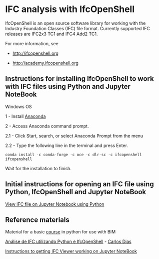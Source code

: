 # IFC analysis with IfcOpenShell

IfcOpenShell is an open source software library for working with the Industry Foundation Classes (IFC) file format. Currently supported IFC releases are IFC2x3 TC1 and IFC4 Add2 TC1.

For more information, see

- http://ifcopenshell.org

- http://academy.ifcopenshell.org

## Instructions for installing IfcOpenShell to work with IFC files using Python and Jupyter NoteBook 

Windows OS

1 - Install [Anaconda](https://docs.anaconda.com/anaconda/install/)

2 - Access Anaconda command prompt.

2.1 - Click Start, search, or select Anaconda Prompt from the menu

2.2 - Type the following line in the terminal and press Enter.

```
conda install -c conda-forge -c oce -c dlr-sc -c ifcopenshell ifcopenshell
```

Wait for the installation to finish.

## Initial instructions for opening an IFC file using Python, IfcOpenShell and Jupyter NoteBook

[View IFC file on Jupyter Notebook using Python](https://github.com/renatogcruz/Data-science-for-architecture/tree/main/ifc_analysis/IFC_analysis_with_IfcOpenShell/Instrucoes_iniciais)

## Reference materials

Material for a basic [course](https://github.com/bimfag/intro-python-bim) in python for use with BIM

[Análise de IFC utilizando Python e IfcOpenShell](https://www.youtube.com/watch?v=fKIuYu0-hVk) - [Carlos Dias](https://github.com/c4rlosdias)

[Instructions to getting IFC Viewer working on Jupyter NoteBook](https://gist.github.com/feromes/b9e7935b9313e7eb7e197d267168ebdb)
